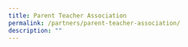 ```yaml
---
title: Parent Teacher Association
permalink: /partners/parent-teacher-association/
description: ""
---
```

